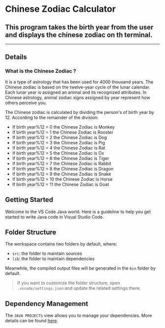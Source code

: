 
# Chinese Zodiac Calculator
## This program takes the birth year from the user and displays the chinese zodiac on th terminal.

--- 

## Details
### What is the Chinese Zodiac ?

It is a type of astrology that has been used for 4000 thousand years.
The Chinese zodiac is based on the twelve-year cycle of the lunar calendar. 
Each lunar year is assigned an animal and its recognized attributes.
In Chinese astrology, animal zodiac signs assigned by year represent
how others perceive you.

The Chinese zodiac is calculated by dividing the person's of birth 
year by 12. According to the remainder of the division:
* If birth year%12 = 0 the Chinese Zodiac is Monkey
* If birth year%12 = 1 the Chinese Zodiac is Rooster
* If birth year%12 = 2 the Chinese Zodiac is Dog
* If birth year%12 = 3 the Chinese Zodiac is Pig
* If birth year%12 = 4 the Chinese Zodiac is Rat
* If birth year%12 = 5 the Chinese Zodiac is Ox
* If birth year%12 = 6 the Chinese Zodiac is Tiger
* If birth year%12 = 7 the Chinese Zodiac is Rabbit
* If birth year%12 = 8 the Chinese Zodiac is Dragon
* If birth year%12 = 9 the Chinese Zodiac is Snake
* If birth year%12 = 10 the Chinese Zodiac is Horse
* If birth year%12 = 11 the Chinese Zodiac is Goat


## Getting Started

Welcome to the VS Code Java world. Here is a guideline to help you get started to write Java code in Visual Studio Code.

## Folder Structure

The workspace contains two folders by default, where:

- `src`: the folder to maintain sources
- `lib`: the folder to maintain dependencies

Meanwhile, the compiled output files will be generated in the `bin` folder by default.

> If you want to customize the folder structure, open `.vscode/settings.json` and update the related settings there.

## Dependency Management

The `JAVA PROJECTS` view allows you to manage your dependencies. More details can be found [here](https://github.com/microsoft/vscode-java-dependency#manage-dependencies).
